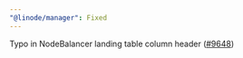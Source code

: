 ```yaml
---
"@linode/manager": Fixed
---
```


Typo in NodeBalancer landing table column header ([#9648](https://github.com/linode/manager/pull/9648))
